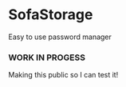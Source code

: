 # SofaStorage
Easy to use password manager


### WORK IN PROGESS ###

Making this public so I can test it!
